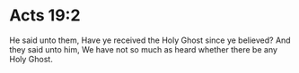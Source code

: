 # Acts 19:2

He said unto them, Have ye received the Holy Ghost since ye believed? And they said unto him, We have not so much as heard whether there be any Holy Ghost.